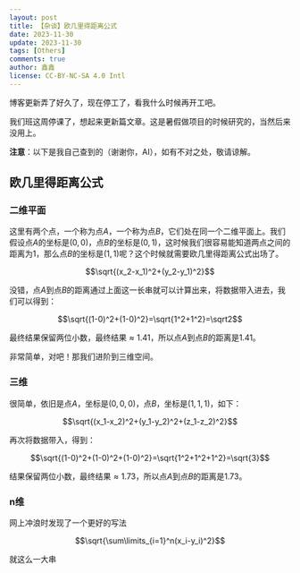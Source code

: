 ```yaml
---
layout: post
title: 【杂谈】欧几里得距离公式
date: 2023-11-30
update: 2023-11-30
tags: [Others]
comments: true
author: 鑫鑫
license: CC-BY-NC-SA 4.0 Intl
---
```


博客更新弄了好久了，现在停工了，看我什么时候再开工吧。

我们班这周停课了，想起来更新篇文章。这是暑假做项目的时候研究的，当然后来没用上。

**注意**：以下是我自己查到的（谢谢你，AI），如有不对之处，敬请谅解。

## 欧几里得距离公式

### 二维平面

这里有两个点，一个称为点$A$，一个称为点$B$，它们处在同一个二维平面上。我们假设点$A$的坐标是$(0,0)$，点$B$的坐标是$(0,1)$，这时候我们很容易能知道两点之间的距离为1，那么点$B$的坐标是$(1,1)$呢？这个时候就需要欧几里得距离公式出场了。

$$\sqrt{(x_2-x_1)^2+(y_2-y_1)^2}$$

没错，点$A$到点$B$的距离通过上面这一长串就可以计算出来，将数据带入进去，我们可以得到：

$$\sqrt{(1-0)^2+(1-0)^2}=\sqrt{1^2+1^2}=\sqrt2$$

最终结果保留两位小数，最终结果$\approx1.41$，所以点$A$到点$B$的距离是1.41。

非常简单，对吧！那我们进阶到三维空间。

### 三维

很简单，依旧是点$A$，坐标是$(0,0,0)$，点$B$，坐标是$(1,1,1)$，如下：

$$\sqrt{(x_1-x_2)^2+(y_1-y_2)^2+(z_1-z_2)^2}$$

再次将数据带入，得到：

$$\sqrt{(1-0)^2+(1-0)^2+(1-0)^2}=\sqrt{1^2+1^2+1^2}=\sqrt{3}$$

结果保留两位小数，最终结果$\approx1.73$，所以点$A$到点$B$的距离是1.73。

### n维

网上冲浪时发现了一个更好的写法

$$\sqrt{\sum\limits_{i=1}^n(x_i-y_i)^2}$$

就这么一大串

